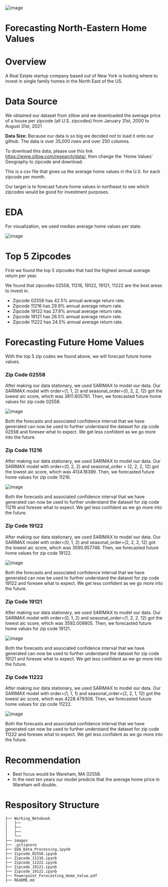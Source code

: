 ![image](https://i0.wp.com/athomeintheberkshires.com/wp-content/uploads/2016/02/House-1.png?w=639)

# Forecasting North-Eastern Home Values
# Overview
A Real Estate startup company based out of New York is looking where to invest in single family homes in the North East of the US.

# Data Source
We obtained our dataset from zillow and we downloaded the average price of a house per zipcode (all U.S. zipcodes) from January 31st, 2000 to August 31st, 2021

<b>Data Size:</b> Because our data is so big we decided not to load it onto our github. The data is over 35,000 rows and over 250 columns.

To download this data, please use this link https://www.zillow.com/research/data/, then change the 'Home Values' Geography to zipcode and download.
 
This is a csv file that gives us the average home values in the U.S. for each zipcode per month.

Our target is to forecast future home values in northeast to see which zipcodes would be good for investment purposes. 

# EDA

For visualization, we used median average home values per state.

![image](https://raw.githubusercontent.com/soohyunnie/forecasting_real_estate_prices/main/images/average_house_prices.png)

# Top 5 Zipcodes
First we found the top 5 zipcodes that had the highest annual average return per year. 

We found that zipcodes 02558, 11216, 19122, 19121, 11222 are the best areas to invest in.
- Zipcode 02558 has 42.5% annual average return rate.
- Zipcode 11216 has 29.9% annual average return rate.
- Zipcode 19122 has 27.9% annual average return rate.
- Zipcode 19121 has 26.5% annual average return rate.
- Zipcode 11222 has 24.5% annual average return rate.

# Forecasting Future Home Values
With the top 5 zip codes we found above, we will forecast future home values.

### Zip Code 02558
After making our data stationary, we used SARIMAX to model our data. Our SARIMAX model with order=(1, 1, 2) and seasonal_order=(0, 2, 2, 12) got the lowest aic score, which was 3811.805781. Then, we forecasted future home values for zip code 02558.

![image](https://raw.githubusercontent.com/soohyunnie/forecasting_real_estate_prices/main/images/zipcode_02558.png)

Both the forecasts and associated confidence interval that we have generated can now be used to further understand the dataset for zip code 02558 and foresee what to expect. We get less confident as we go more into the future.

### Zip Code 11216
After making our data stationary, we used SARIMAX to model our data. Our SARIMAX model with order=(0, 2, 2) and seasonal_order = (2, 2, 2, 12) got the lowest aic score, which was 4134.18389. Then, we forecasted future home values for zip code 11216.

![image](https://raw.githubusercontent.com/soohyunnie/forecasting_real_estate_prices/main/images/zipcode_11216.png)

Both the forecasts and associated confidence interval that we have generated can now be used to further understand the dataset for zip code 11216 and foresee what to expect. We get less confident as we go more into the future.

### Zip Code 19122
After making our data stationary, we used SARIMAX to model our data. Our SARIMAX model with order=(0, 1, 2) and seasonal_order=(2, 2, 2, 12) got the lowest aic score, which was 3590.957746. Then, we forecasted future home values for zip code 19122.

![image](https://raw.githubusercontent.com/soohyunnie/forecasting_real_estate_prices/main/images/zipcode_19122.png)

Both the forecasts and associated confidence interval that we have generated can now be used to further understand the dataset for zip code 19122 and foresee what to expect. We get less confident as we go more into the future.

### Zip Code 19121
After making our data stationary, we used SARIMAX to model our data. Our SARIMAX model with order=(0, 1, 2) and seasonal_order=(1, 2, 2, 12) got the lowest aic score, which was 3592.008805. Then, we forecasted future home values for zip code 19121.

![image](https://raw.githubusercontent.com/soohyunnie/forecasting_real_estate_prices/main/images/zipcode_19121.png)

Both the forecasts and associated confidence interval that we have generated can now be used to further understand the dataset for zip code 19121 and foresee what to expect. We get less confident as we go more into the future.

### Zip Code 11222
After making our data stationary, we used SARIMAX to model our data. Our SARIMAX model with order=(1, 1, 1) and seasonal_order=(2, 2, 1, 12) got the lowest aic score, which was 4228.479308. Then, we forecasted future home values for zip code 11222.

![image](https://raw.githubusercontent.com/soohyunnie/forecasting_real_estate_prices/main/images/zipcode_11222.png)

Both the forecasts and associated confidence interval that we have generated can now be used to further understand the dataset for zip code 11222 and foresee what to expect. We get less confident as we go more into the future.

# Recommendation
- Best focus would be Wareham, MA 02558.
- In the next ten years our model predicts that the average home price in Wareham will double. 


# Respository Structure
```
├── Working_Notebook
│   ├──      
│   ├──      
│   ├──   
│   └── 
├── images  
├── .gitignore
├── EDA_Data_Processing.ipynb
├── Zipcode_02558.ipynb
├── Zipcode_11216.ipynb
├── Zipcode_11222.ipynb
├── Zipcode_19121.ipynb
├── Zipcode_19122.ipynb
├── Powerpoint_Forecasting_Home_Value.pdf
├── README.md
``` 

